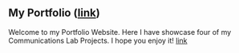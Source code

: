 ## My Portfolio ([link](https://marijatomevska.github.io/portfolio/))

Welcome to my Portfolio Website. Here I have showcase four of my Communications Lab Projects. I hope you enjoy it!
[link](https://marijatomevska.github.io/portfolio/)
